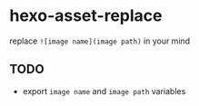 # hexo-asset-replace

replace `![image name](image path)` in your mind



## TODO

- export `image name` and `image path` variables